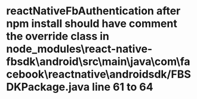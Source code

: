 # reactNativeFbAuthentication after npm install should have comment the override class in node_modules\react-native-fbsdk\android\src\main\java\com\facebook\reactnative\androidsdk/FBSDKPackage.java line 61 to 64 
